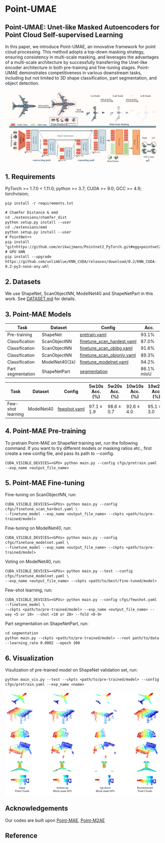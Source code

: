 # Point-UMAE

## Point-UMAE: Unet-like Masked Autoencoders for Point Cloud Self-supervised Learning

In this paper, we introduce Point-UMAE, an innovative framework for point cloud processing. This method adopts a top-down masking strategy, ensuring consistency in multi-scale masking, and leverages the advantages of a multi-scale architecture by successfully transferring the Unet-like encoder architecture in both pre-training and fine-tuning stages. Point-UMAE demonstrates competitiveness in various downstream tasks, including but not limited to 3D shape classification, part segmentation, and object detection.
<div  align="center">    
 <img src="./figure/framework.png" width = "777"  align=center />
</div>

## 1. Requirements
PyTorch >= 1.7.0 < 1.11.0;
python >= 3.7;
CUDA >= 9.0;
GCC >= 4.9;
torchvision;

```
pip install -r requirements.txt
```

```
# Chamfer Distance & emd
cd ./extensions/chamfer_dist
python setup.py install --user
cd ./extensions/emd
python setup.py install --user
# PointNet++
pip install "git+https://github.com/erikwijmans/Pointnet2_PyTorch.git#egg=pointnet2_ops&subdirectory=pointnet2_ops_lib"
# GPU kNN
pip install --upgrade https://github.com/unlimblue/KNN_CUDA/releases/download/0.2/KNN_CUDA-0.2-py3-none-any.whl
```

## 2. Datasets

We use ShapeNet, ScanObjectNN, ModelNet40 and ShapeNetPart in this work. See [DATASET.md](./DATASET.md) for details.

## 3. Point-MAE Models
|  Task | Dataset | Config | Acc.       |      
|  ----- | ----- |-----|------------|
|  Pre-training | ShapeNet |[pretrain.yaml](./cfgs/pretrain.yaml)| 93.1%      |
|  Classification | ScanObjectNN |[finetune_scan_hardest.yaml](./cfgs/finetune_scan_hardest.yaml)| 87.0%      |
|  Classification | ScanObjectNN |[finetune_scan_objbg.yaml](./cfgs/finetune_scan_objbg.yaml)| 91.6%      |
|  Classification | ScanObjectNN |[finetune_scan_objonly.yaml](./cfgs/finetune_scan_objonly.yaml)| 89.3%      |
|  Classification | ModelNet40(1k) |[finetune_modelnet.yaml](./cfgs/finetune_modelnet.yaml)| 94.2%      |
| Part segmentation| ShapeNetPart| [segmentation](./segmentation)| 86.1% mIoU |

|  Task | Dataset | Config | 5w10s Acc. (%)| 5w20s Acc. (%)| 10w10s Acc. (%)| 10w20s Acc. (%)|     
|  ----- | ----- |-----|  -----| -----|-----|-----|
|  Few-shot learning | ModelNet40 |[fewshot.yaml](./cfgs/fewshot.yaml)| 97.1 ± 1.9| 98.6 ± 0.7| 92.6 ± 4.0| 95.1 ± 3.0| 

## 4. Point-MAE Pre-training
To pretrain Point-MAE on ShapeNet training set, run the following command. If you want to try different models or masking ratios etc., first create a new config file, and pass its path to --config.

```
CUDA_VISIBLE_DEVICES=<GPU> python main.py --config cfgs/pretrain.yaml --exp_name <output_file_name>
```
## 5. Point-MAE Fine-tuning

Fine-tuning on ScanObjectNN, run:
```
CUDA_VISIBLE_DEVICES=<GPUs> python main.py --config cfgs/finetune_scan_hardest.yaml \
--finetune_model --exp_name <output_file_name> --ckpts <path/to/pre-trained/model>
```
Fine-tuning on ModelNet40, run:
```
CUDA_VISIBLE_DEVICES=<GPUs> python main.py --config cfgs/finetune_modelnet.yaml \
--finetune_model --exp_name <output_file_name> --ckpts <path/to/pre-trained/model>
```
Voting on ModelNet40, run:
```
CUDA_VISIBLE_DEVICES=<GPUs> python main.py --test --config cfgs/finetune_modelnet.yaml \
--exp_name <output_file_name> --ckpts <path/to/best/fine-tuned/model>
```
Few-shot learning, run:
```
CUDA_VISIBLE_DEVICES=<GPUs> python main.py --config cfgs/fewshot.yaml --finetune_model \
--ckpts <path/to/pre-trained/model> --exp_name <output_file_name> --way <5 or 10> --shot <10 or 20> --fold <0-9>
```
Part segmentation on ShapeNetPart, run:
```
cd segmentation
python main.py --ckpts <path/to/pre-trained/model> --root path/to/data --learning_rate 0.0002 --epoch 300
```

## 6. Visualization

Visulization of pre-trained model on ShapeNet validation set, run:

```
python main_vis.py --test --ckpts <path/to/pre-trained/model> --config cfgs/pretrain.yaml --exp_name <name>
```

<div  align="center">    
 <img src="./figure/vis.png" width = "900"  align=center />
</div>

## Acknowledgements

Our codes are built upon [Point-MAE](https://github.com/Pang-Yatian/Point-MAE), [Point-M2AE](https://github.com/ZrrSkywalker/Point-M2AE)

## Reference

```
```
